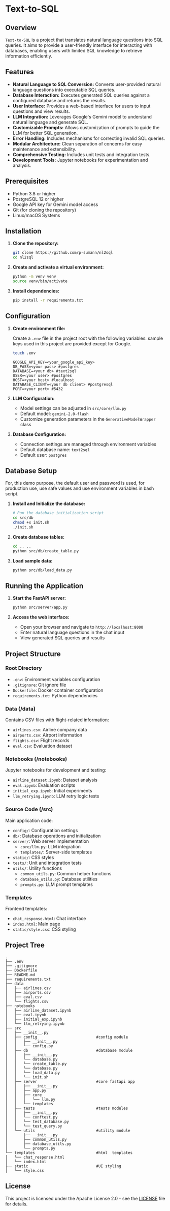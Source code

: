 # Text-to-SQL

## Overview

`Text-to-SQL` is a project that translates natural language questions into SQL queries. It aims to provide a user-friendly interface for interacting with databases, enabling users with limited SQL knowledge to retrieve information efficiently.

## Features

*   **Natural Language to SQL Conversion:** Converts user-provided natural language questions into executable SQL queries.
*   **Database Interaction:** Executes generated SQL queries against a configured database and returns the results.
*   **User Interface:** Provides a web-based interface for users to input questions and view results.
*   **LLM Integration:** Leverages Google's Gemini model to understand natural language and generate SQL.
*   **Customizable Prompts:** Allows customization of prompts to guide the LLM for better SQL generation.
*   **Error Handling:** Includes mechanisms for correcting invalid SQL queries.
*   **Modular Architecture:** Clean separation of concerns for easy maintenance and extensibility.
*   **Comprehensive Testing:** Includes unit tests and integration tests.
*   **Development Tools:** Jupyter notebooks for experimentation and analysis.

## Prerequisites

*   Python 3.8 or higher
*   PostgreSQL 12 or higher
*   Google API key for Gemini model access
*   Git (for cloning the repository)
*   Linux/macOS Systems

## Installation

1.  **Clone the repository:**

    ```bash
    git clone https://github.com/p-sumann/nl2sql
    cd nl2sql
    ```

2.  **Create and activate a virtual environment:**

    ```bash
    python -m venv venv
    source venv/bin/activate 
    ```

3.  **Install dependencies:**

    ```bash
    pip install -r requirements.txt
    ```

## Configuration

1.  **Create environment file:**

    Create a `.env` file in the project root with the following variables: sample keys used in this project are provided except for Google.

    ```bash
    touch .env
    ```

    ```
    GOOGLE_API_KEY=<your_google_api_key>
    DB_PASS=<your pass> #postgres
    DATABASE=<your db> #text2sql
    USER=<your user> #postgres
    HOST=<your host> #localhost
    DATABASE_CLIENT=<your db client> #postgresql
    PORT=<your port> #5432
    ```

2.  **LLM Configuration:**

    - Model settings can be adjusted in `src/core/llm.py`
    - Default model: `gemini-2.0-flash`
    - Customize generation parameters in the `GenerativeModelWrapper` class

3.  **Database Configuration:**

    - Connection settings are managed through environment variables
    - Default database name: `text2sql`
    - Default user: `postgres`



## Database Setup

For, this demo purpose, the default user and password is used, for production use, use safe values and use environment variables in bash script.

1.  **Install and Initialize the database:**

    ```bash
    # Run the database initialization script
    cd src/db
    chmod +x init.sh
    ./init.sh
    ```

3.  **Create database tables:**

    ```bash
    cd .. ..
    python src/db/create_table.py
    ```

4.  **Load sample data:**

    ```bash
    python src/db/load_data.py
    ```

## Running the Application

1.  **Start the FastAPI server:**

    ```bash
    python src/server/app.py
    ```

2.  **Access the web interface:**

    - Open your browser and navigate to `http://localhost:8000`
    - Enter natural language questions in the chat input
    - View generated SQL queries and results

## Project Structure
### Root Directory
- `.env`: Environment variables configuration
- `.gitignore`: Git ignore file
- `Dockerfile`: Docker container configuration
- `requirements.txt`: Python dependencies

### Data (/data)
Contains CSV files with flight-related information:
- `airlines.csv`: Airline company data
- `airports.csv`: Airport information
- `flights.csv`: Flight records
- `eval.csv`: Evaluation dataset

### Notebooks (/notebooks)
Jupyter notebooks for development and testing:
- `airline_dataset.ipynb`: Dataset analysis
- `eval.ipynb`: Evaluation scripts
- `initial_exp.ipynb`: Initial experiments
- `llm_retrying.ipynb`: LLM retry logic tests

### Source Code (/src)
Main application code:
- `config/`: Configuration settings
- `db/`: Database operations and initialization
- `server/`: Web server implementation
    - `core/llm.py`: LLM integration
    - `templates/`: Server-side templates
- `static/`: CSS styles
- `tests/`: Unit and integration tests
- `utils/`: Utility functions
    - `common_utils.py`: Common helper functions
    - `database_utils.py`: Database utilities
    - `prompts.py`: LLM prompt templates

### Templates
Frontend templates:
- `chat_response.html`: Chat interface
- `index.html`: Main page
- `static/style.css`: CSS styling

## Project Tree

```
.
├── .env
├── .gitignore
├── Dockerfile
├── README.md
├── requirements.txt
├── data
│   ├── airlines.csv
│   ├── airports.csv
│   ├── eval.csv
│   └── flights.csv
├── notebooks
│   ├── airline_dataset.ipynb
│   ├── eval.ipynb
│   ├── initial_exp.ipynb
│   └── llm_retrying.ipynb
├── src
│   ├── __init__.py
│   ├── config                          #config module
│   │   ├── __init__.py
│   │   └── config.py
│   ├── db                              #database module
│   │   ├── __init__.py
│   │   └── database.py
│   │   └── create_table.py
│   │   └── database.py
│   │   └── load_data.py
│   │   └── init.sh
│   ├── server                          #core fastapi app
│   │   ├── __init__.py
│   │   ├── app.py
│   │   ├── core
│   │   │   └── llm.py
│   │   └── templates
│   ├── tests                           #tests modules
│   │   ├── __init__.py
│   │   └── conftest.py
│   │   └── test_database.py
│   │   └── test_query.py
│   └── utils                           #utility module
│       ├── __init__.py
│       ├── common_utils.py
│       ├── database_utils.py
│       └── prompts.py
└── templates                           #html  templates
│   └── chat_response.html
│   └── index.html
├── static                              #UI styling
│   └── style.css
```


## License

This project is licensed under the Apache License 2.0 - see the [LICENSE](LICENSE) file for details.